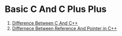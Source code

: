 # Basic C And C Plus Plus
1. [Difference Between C And C++](./Difference-Between-C-And-C++.md)
2. [Differnece Between Reference And Pointer in C++](./Difference-Between-Reference-And-Pointer-in-C++.md)